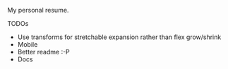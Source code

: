 My personal resume.

TODOs

- Use transforms for stretchable expansion rather than flex grow/shrink
- Mobile
- Better readme :-P
- Docs

